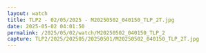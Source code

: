 ```yaml
---
layout: watch
title: TLP2 - 02/05/2025 - M20250502_040150_TLP_2T.jpg
date: 2025-05-02 04:01:50
permalink: /2025/05/02/watch/M20250502_040150_TLP_2
capture: TLP2/2025/202505/20250501/M20250502_040150_TLP_2T.jpg
---
```

